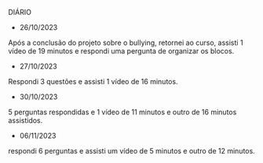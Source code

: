 DIÁRIO

- 26/10/2023

Após a conclusão do projeto sobre o bullying, retornei ao curso, assisti 1 vídeo de 19 minutos e respondi uma pergunta de organizar os blocos.




- 27/10/2023
  
Respondi 3 questões e assisti 1 vídeo de 16 minutos.




- 30/10/2023

5 perguntas respondidas e 1 vídeo de 11 minutos e outro de 16 minutos assistidos.



- 06/11/2023
  
respondi 6 perguntas e assisti um vídeo de 5 minutos e outro de 12 minutos.

